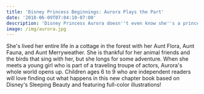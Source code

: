 ```yaml
---
title: 'Disney Princess Beginnings: Aurora Plays the Part'
date: '2018-06-09T07:04:10-07:00'
description: 'Disney Princess Aurora doesn''t even know she''s a princess! '
image: /img/aurora.jpg
---
```

She's lived her entire life in a cottage in the forest with her Aunt Flora, Aunt Fauna, and Aunt Merryweather. She is thankful for her animal friends and the birds that sing with her, but she longs for some adventure. When she meets a young girl who is part of a traveling troupe of actors, Aurora's whole world opens up. Children ages 6 to 9 who are independent readers will love finding out what happens in this new chapter book based on Disney's Sleeping Beauty and featuring full-color illustrations!
